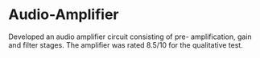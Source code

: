 # Audio-Amplifier
Developed an audio amplifier circuit consisting of pre- amplification, gain and filter stages. The amplifier was rated 8.5/10 for the qualitative test.
